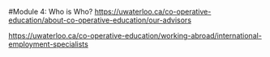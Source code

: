 #Module 4: Who is Who?
https://uwaterloo.ca/co-operative-education/about-co-operative-education/our-advisors

https://uwaterloo.ca/co-operative-education/working-abroad/international-employment-specialists